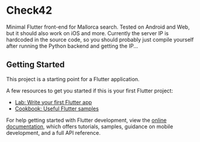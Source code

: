 # Check42

Minimal Flutter front-end for Mallorca search. Tested on Android and Web, but it should also work on iOS and more. Currently the server IP is hardcoded in the source code, so you should probably just compile yourself after running the Python backend and getting the IP...

## Getting Started

This project is a starting point for a Flutter application.

A few resources to get you started if this is your first Flutter project:

- [Lab: Write your first Flutter app](https://docs.flutter.dev/get-started/codelab)
- [Cookbook: Useful Flutter samples](https://docs.flutter.dev/cookbook)

For help getting started with Flutter development, view the
[online documentation](https://docs.flutter.dev/), which offers tutorials,
samples, guidance on mobile development, and a full API reference.
